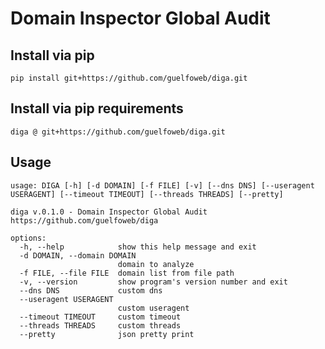 # Domain Inspector Global Audit

## Install via pip

`pip install git+https://github.com/guelfoweb/diga.git`

## Install via pip requirements

`diga @ git+https://github.com/guelfoweb/diga.git`

## Usage

```
usage: DIGA [-h] [-d DOMAIN] [-f FILE] [-v] [--dns DNS] [--useragent USERAGENT] [--timeout TIMEOUT] [--threads THREADS] [--pretty]

diga v.0.1.0 - Domain Inspector Global Audit
https://github.com/guelfoweb/diga

options:
  -h, --help            show this help message and exit
  -d DOMAIN, --domain DOMAIN
                        domain to analyze
  -f FILE, --file FILE  domain list from file path
  -v, --version         show program's version number and exit
  --dns DNS             custom dns
  --useragent USERAGENT
                        custom useragent
  --timeout TIMEOUT     custom timeout
  --threads THREADS     custom threads
  --pretty              json pretty print
```
